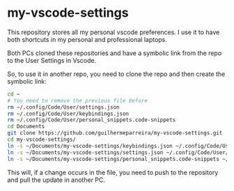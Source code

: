 # my-vscode-settings

This repository stores all my personal vscode preferences. I use it to have both shortcuts in my personal and professional laptops.

Both PCs cloned these repositories and have a symbolic link from the repo to the User Settings in Vscode.

So, to use it in another repo, you need to clone the repo and then create the symbolic link:

```bash
cd ~
# You need to remove the previous file before
rm ~/.config/Code/User/settings.json
rm ~/.config/Code/User/keybindings.json
rm ~/.config/Code/User/personal_snippets.code-snippets
cd Documents
git clone https://github.com/guilhermeparreira/my-vscode-settings.git
cd my-vscode-settings/
ln -s ~/Documents/my-vscode-settings/keybindings.json ~/.config/Code/User/keybindings.json
ln -s ~/Documents/my-vscode-settings/settings.json ~/.config/Code/User/settings.json
ln -s ~/Documents/my-vscode-settings/personal_snippets.code-snippets ~/.config/Code/User/personal_snippets.code-snippets
```

This will, if a change occurs in the file, you need to push to the repository and pull the update in another PC.
